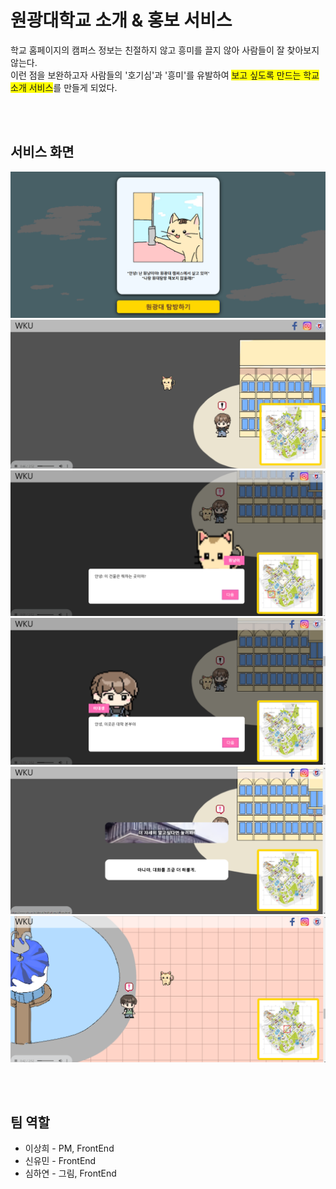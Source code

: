 # 원광대학교 소개 & 홍보 서비스

학교 홈페이지의 캠퍼스 정보는 친절하지 않고 흥미를 끌지 않아 사람들이 잘 찾아보지 않는다. <br>
이런 점을 보완하고자 사람들의 '호기심'과 '흥미'를 유발하여 <span style="background-color: yellow">보고 싶도록 만드는 학교 소개 서비스</span>를 만들게 되었다.

<br>
<br>

## 서비스 화면

![시작화면](img/%EC%8B%9C%EC%9E%91%ED%99%94%EB%A9%B4.png)
![화면](img/%ED%99%94%EB%A9%B41.png)
![대화](img/%EB%8C%80%ED%99%94.png)
![대화2](img/%EB%8C%80%ED%99%942.png)
![대화3](img/%EB%8C%80%ED%99%943.png)
![화면2](img/%ED%99%94%EB%A9%B42.png)

<br>
<br>

## 팀 역할

- 이상희 - PM, FrontEnd
- 신유민 - FrontEnd
- 심하연 - 그림, FrontEnd
